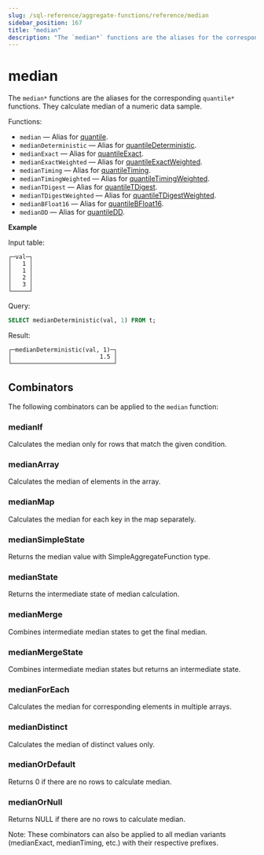 ```yaml
---
slug: /sql-reference/aggregate-functions/reference/median
sidebar_position: 167
title: "median"
description: "The `median*` functions are the aliases for the corresponding `quantile*` functions. They calculate median of a numeric data sample."
---
```


# median

The `median*` functions are the aliases for the corresponding `quantile*` functions. They calculate median of a numeric data sample.

Functions:

- `median` — Alias for [quantile](/sql-reference/aggregate-functions/reference/quantile).
- `medianDeterministic` — Alias for [quantileDeterministic](../../../sql-reference/aggregate-functions/reference/quantiledeterministic.md#quantiledeterministic).
- `medianExact` — Alias for [quantileExact](../../../sql-reference/aggregate-functions/reference/quantileexact.md#quantileexact).
- `medianExactWeighted` — Alias for [quantileExactWeighted](../../../sql-reference/aggregate-functions/reference/quantileexactweighted.md#quantileexactweighted).
- `medianTiming` — Alias for [quantileTiming](../../../sql-reference/aggregate-functions/reference/quantiletiming.md#quantiletiming).
- `medianTimingWeighted` — Alias for [quantileTimingWeighted](../../../sql-reference/aggregate-functions/reference/quantiletimingweighted.md#quantiletimingweighted).
- `medianTDigest` — Alias for [quantileTDigest](../../../sql-reference/aggregate-functions/reference/quantiletdigest.md#quantiletdigest).
- `medianTDigestWeighted` — Alias for [quantileTDigestWeighted](../../../sql-reference/aggregate-functions/reference/quantiletdigestweighted.md#quantiletdigestweighted).
- `medianBFloat16` — Alias for [quantileBFloat16](../../../sql-reference/aggregate-functions/reference/quantilebfloat16.md#quantilebfloat16).
- `medianDD` — Alias for [quantileDD](../../../sql-reference/aggregate-functions/reference/quantileddsketch.md#quantileddsketch).

**Example**

Input table:

``` text
┌─val─┐
│   1 │
│   1 │
│   2 │
│   3 │
└─────┘
```

Query:

``` sql
SELECT medianDeterministic(val, 1) FROM t;
```

Result:

``` text
┌─medianDeterministic(val, 1)─┐
│                         1.5 │
└─────────────────────────────┘
```

## Combinators

The following combinators can be applied to the `median` function:

### medianIf
Calculates the median only for rows that match the given condition.

### medianArray
Calculates the median of elements in the array.

### medianMap
Calculates the median for each key in the map separately.

### medianSimpleState
Returns the median value with SimpleAggregateFunction type.

### medianState
Returns the intermediate state of median calculation.

### medianMerge
Combines intermediate median states to get the final median.

### medianMergeState
Combines intermediate median states but returns an intermediate state.

### medianForEach
Calculates the median for corresponding elements in multiple arrays.

### medianDistinct
Calculates the median of distinct values only.

### medianOrDefault
Returns 0 if there are no rows to calculate median.

### medianOrNull
Returns NULL if there are no rows to calculate median.

Note: These combinators can also be applied to all median variants (medianExact, medianTiming, etc.) with their respective prefixes.

